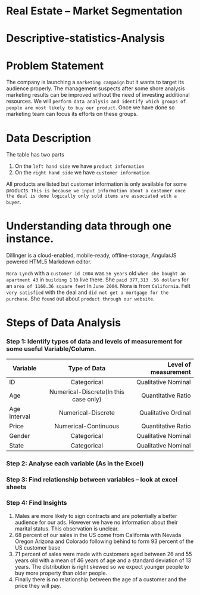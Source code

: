# Real Estate – Market Segmentation
# Descriptive-statistics-Analysis

# Problem Statement

The company is launching a `marketing campaign` but it wants to target its audience properly.
The management suspects after some shore analysis marketing results can be improved without the need of investing additional resources.
We will `perform data analysis and identify which groups of people are most likely to buy our product`.
Once we have done so marketing team can focus its efforts on these groups.

# Data Description
The table has two parts
1. On the `left hand side` we have `product information `
2. On the `right hand side` we have `customer information`

All products are listed but customer information is only available for some products. `This is because we input information about a customer once the deal is done logically only sold items are associated with a buyer`.

# Understanding data through one instance.
Dillinger is a cloud-enabled, mobile-ready, offline-storage, AngularJS powered HTML5 Markdown editor.

`Nora Lynch` with a `customer id C004` was `56 years` old `when she bought an apartment 43` in `building 1` to live there. She `paid 377,313 .56 dollars` for an `area of 1160.36 square feet` In `June 2004`. Nora is from `California`. Felt `very satisfied` with the deal and `did not get a mortgage for the purchase`. She `found` out about `product through our website`.


# Steps of Data Analysis

### Step 1: Identify types of data and levels of measurement for some useful Variable/Column.

| Variable |      Type of Data      |  Level of measurement |
|----------|:-------------:|------:|
|ID |  Categorical | Qualitative Nominal |
| Age |    Numerical-Discrete(In this case only)   |   Quantitative Ratio |
| Age Interval | Numerical-Discrete |    Qualitative Ordinal |
| Price | Numerical-Continuous |    Quantitative Ratio |
| Gender | Categorical |    Qualitative Nominal |
| State | Categorical |    Qualitative Nominal |

### Step 2: Analyse each variable (As in the Excel)
### Step 3: Find relationship between variables – look at excel sheets
### Step 4: Find Insights

1.	Males are more likely to sign contracts and are potentially a better audience for our ads. However we have no information about their marital status. This observation is unclear.
2.	68 percent of our sales in the US come from California with Nevada Oregon Arizona and Colorado following behind to form 93 percent of the US customer base 
3.	71 percent of sales were made with customers aged between 26 and 55 years old with a mean of 46 years of age and a standard deviation of 13 years. The distribution is right skewed so we expect younger people to buy more property than older people.
4.	Finally there is no relationship between the age of a customer and the price they will pay.





  













